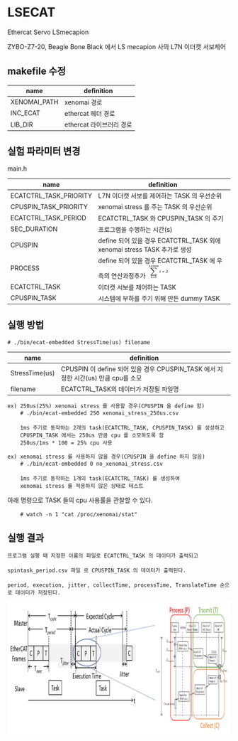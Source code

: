 # LSECAT
Ethercat Servo LSmecapion

ZYBO-Z7-20, Beagle Bone Black 에서 LS mecapion 사의 L7N 이더캣 서보제어

## makefile 수정

|name| definition |
|--|--|
|XENOMAI_PATH | xenomai 경로|
|INC_ECAT     | ethercat 헤더 경로|
|LIB_DIR      | ethercat 라이브러리 경로|


## 실험 파라미터 변경

main.h

|name|definition |
|--|--|
|ECATCTRL_TASK_PRIORITY	| L7N 이더캣 서보를 제어하는 TASK 의 우선순위|
|CPUSPIN_TASK_PRIORITY	  | xenomai stress 를 주는 TASK 의 우선순위|
|ECATCTRL_TASK_PERIOD    | ECATCTRL_TASK 와 CPUSPIN_TASK 의 주기|
|SEC_DURATION            | 프로그램을 수행하는 시간(s) |
|CPUSPIN                 | define 되어 있을 경우 ECATCTRL_TASK 외에 xenomai stress TASK 추가로 생성|
|PROCESS                 | define 되어 있을 경우 ECATCTRL_TASK 에 우측의 연산과정추가 <img src="./image/Picture2.png" width="50" height="30">|
|ECATCTRL_TASK | 이더캣 서보를 제어하는 TASK|
|CPUSPIN_TASK  | 시스템에 부하를 주기 위해 만든 dummy TASK|


## 실행 방법

```
# ./bin/ecat-embedded StressTime(us) filename
```

|name| definition |
|--|--|
|StressTime(us) | CPUSPIN 이 define 되어 있을 경우 CPUSPIN_TASK 에서 지정한 시간(us) 만큼 cpu를 소모
|filename | ECATCTRL_TASK의 데이터가 저장될 파일명

```
ex) 250us(25%) xenomai stress 를 사용할 경우(CPUSPIN 을 define 함)
    # ./bin/ecat-embedded 250 xenomai_stress_250us.csv

    1ms 주기로 동작하는 2개의 task(ECATCTRL_TASK, CPUSPIN_TASK) 를 생성하고 
    CPUSPIN_TASK 에서는 250us 만큼 cpu 를 소모하도록 함
    250us/1ms * 100 = 25% cpu 사용
```

```
ex) xenomai stress 를 사용하지 않을 경우(CPUSPIN 을 define 하지 않음)
    # ./bin/ecat-embedded 0 no_xenomai_stress.csv

    1ms 주기로 동작하는 1개의 task(ECATCTRL_TASK) 를 생성하여 
    xenomai stress 를 적용하지 않은 상태로 테스트
```

아래 명령으로 TASK 들의 cpu 사용률을 관찰할 수 있다.

```
    # watch -n 1 "cat /proc/xenomai/stat" 
``` 

## 실행 결과
    프로그램 실행 때 지정한 이름의 파일로 ECATCTRL_TASK 의 데이터가 출력되고
    
    spintask_period.csv 파일 로 CPUSPIN_TASK 의 데이터가 출력된다.
    
    period, execution, jitter, collectTime, processTime, TranslateTime 순으로 데이터가 저장된다.

    
<img src="./image/Picture1.png" width="900" height="300">
    
    
    
